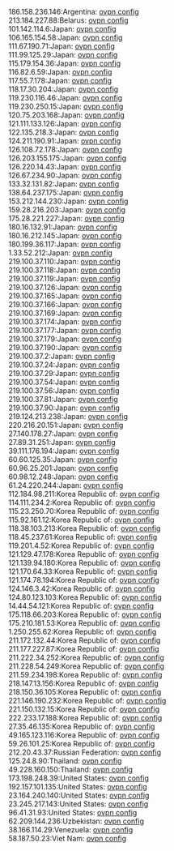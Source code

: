 186.158.236.146:Argentina: [ovpn config](vpn/186_158_236_146.ovpn)  
213.184.227.88:Belarus: [ovpn config](vpn/213_184_227_88.ovpn)  
101.142.114.6:Japan: [ovpn config](vpn/101_142_114_6.ovpn)  
106.165.154.58:Japan: [ovpn config](vpn/106_165_154_58.ovpn)  
111.67.190.71:Japan: [ovpn config](vpn/111_67_190_71.ovpn)  
111.99.125.29:Japan: [ovpn config](vpn/111_99_125_29.ovpn)  
115.179.154.36:Japan: [ovpn config](vpn/115_179_154_36.ovpn)  
116.82.6.59:Japan: [ovpn config](vpn/116_82_6_59.ovpn)  
117.55.7.178:Japan: [ovpn config](vpn/117_55_7_178.ovpn)  
118.17.30.204:Japan: [ovpn config](vpn/118_17_30_204.ovpn)  
119.230.116.46:Japan: [ovpn config](vpn/119_230_116_46.ovpn)  
119.230.250.15:Japan: [ovpn config](vpn/119_230_250_15.ovpn)  
120.75.203.168:Japan: [ovpn config](vpn/120_75_203_168.ovpn)  
121.111.133.126:Japan: [ovpn config](vpn/121_111_133_126.ovpn)  
122.135.218.3:Japan: [ovpn config](vpn/122_135_218_3.ovpn)  
124.211.190.91:Japan: [ovpn config](vpn/124_211_190_91.ovpn)  
126.108.72.178:Japan: [ovpn config](vpn/126_108_72_178.ovpn)  
126.203.155.175:Japan: [ovpn config](vpn/126_203_155_175.ovpn)  
126.220.14.43:Japan: [ovpn config](vpn/126_220_14_43.ovpn)  
126.67.234.90:Japan: [ovpn config](vpn/126_67_234_90.ovpn)  
133.32.131.82:Japan: [ovpn config](vpn/133_32_131_82.ovpn)  
138.64.237.175:Japan: [ovpn config](vpn/138_64_237_175.ovpn)  
153.212.144.230:Japan: [ovpn config](vpn/153_212_144_230.ovpn)  
159.28.216.203:Japan: [ovpn config](vpn/159_28_216_203.ovpn)  
175.28.221.227:Japan: [ovpn config](vpn/175_28_221_227.ovpn)  
180.16.132.91:Japan: [ovpn config](vpn/180_16_132_91.ovpn)  
180.16.212.145:Japan: [ovpn config](vpn/180_16_212_145.ovpn)  
180.199.36.117:Japan: [ovpn config](vpn/180_199_36_117.ovpn)  
1.33.52.212:Japan: [ovpn config](vpn/1_33_52_212.ovpn)  
219.100.37.110:Japan: [ovpn config](vpn/219_100_37_110.ovpn)  
219.100.37.118:Japan: [ovpn config](vpn/219_100_37_118.ovpn)  
219.100.37.119:Japan: [ovpn config](vpn/219_100_37_119.ovpn)  
219.100.37.126:Japan: [ovpn config](vpn/219_100_37_126.ovpn)  
219.100.37.165:Japan: [ovpn config](vpn/219_100_37_165.ovpn)  
219.100.37.166:Japan: [ovpn config](vpn/219_100_37_166.ovpn)  
219.100.37.169:Japan: [ovpn config](vpn/219_100_37_169.ovpn)  
219.100.37.174:Japan: [ovpn config](vpn/219_100_37_174.ovpn)  
219.100.37.177:Japan: [ovpn config](vpn/219_100_37_177.ovpn)  
219.100.37.179:Japan: [ovpn config](vpn/219_100_37_179.ovpn)  
219.100.37.190:Japan: [ovpn config](vpn/219_100_37_190.ovpn)  
219.100.37.2:Japan: [ovpn config](vpn/219_100_37_2.ovpn)  
219.100.37.24:Japan: [ovpn config](vpn/219_100_37_24.ovpn)  
219.100.37.29:Japan: [ovpn config](vpn/219_100_37_29.ovpn)  
219.100.37.54:Japan: [ovpn config](vpn/219_100_37_54.ovpn)  
219.100.37.56:Japan: [ovpn config](vpn/219_100_37_56.ovpn)  
219.100.37.81:Japan: [ovpn config](vpn/219_100_37_81.ovpn)  
219.100.37.90:Japan: [ovpn config](vpn/219_100_37_90.ovpn)  
219.124.213.238:Japan: [ovpn config](vpn/219_124_213_238.ovpn)  
220.216.20.151:Japan: [ovpn config](vpn/220_216_20_151.ovpn)  
27.140.178.27:Japan: [ovpn config](vpn/27_140_178_27.ovpn)  
27.89.31.251:Japan: [ovpn config](vpn/27_89_31_251.ovpn)  
39.111.176.194:Japan: [ovpn config](vpn/39_111_176_194.ovpn)  
60.60.125.35:Japan: [ovpn config](vpn/60_60_125_35.ovpn)  
60.96.25.201:Japan: [ovpn config](vpn/60_96_25_201.ovpn)  
60.98.12.248:Japan: [ovpn config](vpn/60_98_12_248.ovpn)  
61.24.220.244:Japan: [ovpn config](vpn/61_24_220_244.ovpn)  
112.184.98.211:Korea Republic of: [ovpn config](vpn/112_184_98_211.ovpn)  
114.111.234.2:Korea Republic of: [ovpn config](vpn/114_111_234_2.ovpn)  
115.23.250.70:Korea Republic of: [ovpn config](vpn/115_23_250_70.ovpn)  
115.92.161.12:Korea Republic of: [ovpn config](vpn/115_92_161_12.ovpn)  
118.38.103.213:Korea Republic of: [ovpn config](vpn/118_38_103_213.ovpn)  
118.45.237.61:Korea Republic of: [ovpn config](vpn/118_45_237_61.ovpn)  
119.201.4.52:Korea Republic of: [ovpn config](vpn/119_201_4_52.ovpn)  
121.129.47.178:Korea Republic of: [ovpn config](vpn/121_129_47_178.ovpn)  
121.139.94.180:Korea Republic of: [ovpn config](vpn/121_139_94_180.ovpn)  
121.170.64.33:Korea Republic of: [ovpn config](vpn/121_170_64_33.ovpn)  
121.174.78.194:Korea Republic of: [ovpn config](vpn/121_174_78_194.ovpn)  
124.146.3.42:Korea Republic of: [ovpn config](vpn/124_146_3_42.ovpn)  
124.80.123.103:Korea Republic of: [ovpn config](vpn/124_80_123_103.ovpn)  
14.44.54.121:Korea Republic of: [ovpn config](vpn/14_44_54_121.ovpn)  
175.118.66.203:Korea Republic of: [ovpn config](vpn/175_118_66_203.ovpn)  
175.210.181.53:Korea Republic of: [ovpn config](vpn/175_210_181_53.ovpn)  
1.250.255.62:Korea Republic of: [ovpn config](vpn/1_250_255_62.ovpn)  
211.172.132.44:Korea Republic of: [ovpn config](vpn/211_172_132_44.ovpn)  
211.177.227.87:Korea Republic of: [ovpn config](vpn/211_177_227_87.ovpn)  
211.222.34.252:Korea Republic of: [ovpn config](vpn/211_222_34_252.ovpn)  
211.228.54.249:Korea Republic of: [ovpn config](vpn/211_228_54_249.ovpn)  
211.59.234.198:Korea Republic of: [ovpn config](vpn/211_59_234_198.ovpn)  
218.147.13.156:Korea Republic of: [ovpn config](vpn/218_147_13_156.ovpn)  
218.150.36.105:Korea Republic of: [ovpn config](vpn/218_150_36_105.ovpn)  
221.146.190.232:Korea Republic of: [ovpn config](vpn/221_146_190_232.ovpn)  
221.150.132.15:Korea Republic of: [ovpn config](vpn/221_150_132_15.ovpn)  
222.233.17.188:Korea Republic of: [ovpn config](vpn/222_233_17_188.ovpn)  
27.35.46.135:Korea Republic of: [ovpn config](vpn/27_35_46_135.ovpn)  
49.165.123.116:Korea Republic of: [ovpn config](vpn/49_165_123_116.ovpn)  
59.26.101.25:Korea Republic of: [ovpn config](vpn/59_26_101_25.ovpn)  
212.20.43.37:Russian Federation: [ovpn config](vpn/212_20_43_37.ovpn)  
125.24.8.90:Thailand: [ovpn config](vpn/125_24_8_90.ovpn)  
49.228.160.150:Thailand: [ovpn config](vpn/49_228_160_150.ovpn)  
173.198.248.39:United States: [ovpn config](vpn/173_198_248_39.ovpn)  
192.157.101.135:United States: [ovpn config](vpn/192_157_101_135.ovpn)  
23.164.240.140:United States: [ovpn config](vpn/23_164_240_140.ovpn)  
23.245.217.143:United States: [ovpn config](vpn/23_245_217_143.ovpn)  
96.41.31.93:United States: [ovpn config](vpn/96_41_31_93.ovpn)  
62.209.144.236:Uzbekistan: [ovpn config](vpn/62_209_144_236.ovpn)  
38.166.114.29:Venezuela: [ovpn config](vpn/38_166_114_29.ovpn)  
58.187.50.23:Viet Nam: [ovpn config](vpn/58_187_50_23.ovpn)  
